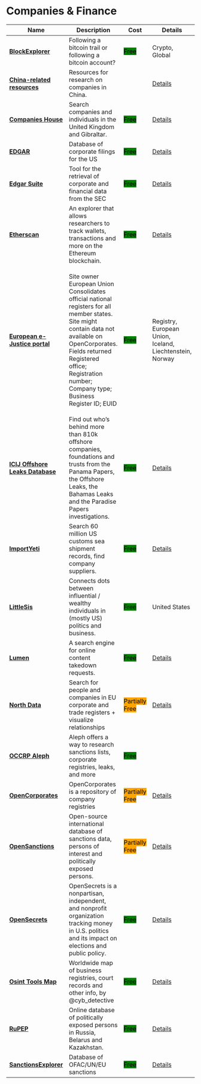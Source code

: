 # Companies & Finance

| Name | Description | Cost | Details |
| --- | --- | --- | --- |
| [**BlockExplorer**](https://blockexplorer.com/) | Following a bitcoin trail or following a bitcoin account? | <mark style="background-color:green;">Free</mark> | Crypto, Global |
| [**China-related resources**](https://bellingcat.gitbook.io/toolkit/more/all-tools/china-related-resources) | Resources for research on companies in China. |  | [Details](../../tools/china-related-resources/README.md) |
| [**Companies House**](http://beta.companieshouse.gov.uk/) | Search companies and individuals in the United Kingdom and Gibraltar. | <mark style="background-color:green;">Free</mark> | [Details](../../tools/companies-house/README.md) |
| [**EDGAR**](https://www.sec.gov/edgar/search/) | Database of corporate filings for the US | <mark style="background-color:green;">Free</mark> | [Details](../../tools/edgar/README.md) |
| [**Edgar Suite**](https://github.com/bellingcat/EDGAR) | Tool for the retrieval of corporate and financial data from the SEC | <mark style="background-color:green;">Free</mark> | [Details](../../tools/edgar-suite/README.md) |
| [**Etherscan**](https://etherscan.io/) | An explorer that allows researchers to track wallets, transactions and more on the Ethereum blockchain. | <mark style="background-color:green;">Free</mark> | [Details](../../tools/etherscan/README.md) |
| [**European e-Justice portal**](https://e-justice.europa.eu/home.do?action=home) | <p>Site owner European Union<br>Consolidates official national registers for all member states.<br>Site might contain data not available on OpenCorporates.<br>Fields returned Registered office; Registration number; Company type; Business Register ID; EUID</p> | <mark style="background-color:green;">Free</mark> | Registry, European Union, Iceland, Liechtenstein, Norway |
| [**ICIJ Offshore Leaks Database**](http://offshoreleaks.icij.org/) | Find out who’s behind more than 810k offshore companies, foundations and trusts from the Panama Papers, the Offshore Leaks, the Bahamas Leaks and the Paradise Papers investigations. | <mark style="background-color:green;">Free</mark> | [Details](../../tools/icij-offshore-leaks-database/README.md) |
| [**ImportYeti**](https://www.importyeti.com/) | Search 60 million US customs sea shipment records, find company suppliers. | <mark style="background-color:green;">Free</mark> | [Details](../../tools/importyeti/README.md) |
| [**LittleSis**](https://littlesis.org/database) | Connects dots between influential / wealthy individuals in (mostly US) politics and business. | <mark style="background-color:green;">Free</mark> | United States |
| [**Lumen**](https://lumendatabase.org/) | A search engine for online content takedown requests. | <mark style="background-color:green;">Free</mark> | [Details](../../tools/lumen/README.md) |
| [**North Data**](https://www.northdata.com/) | Search for people and companies in EU corporate and trade registers + visualize relationships | <mark style="background-color:orange;">Partially Free</mark> | [Details](../../tools/north-data/README.md) |
| [**OCCRP Aleph**](https://aleph.occrp.org/) | Aleph offers a way to research sanctions lists, corporate registries, leaks, and more | <mark style="background-color:green;">Free</mark> |  |
| [**OpenCorporates**](https://opencorporates.com/) | OpenCorporates is a repository of company registries | <mark style="background-color:orange;">Partially Free</mark> | [Details](../../tools/opencorporates/README.md) |
| [**OpenSanctions**](https://www.opensanctions.org/) | Open-source international database of sanctions data, persons of interest and politically exposed persons. | <mark style="background-color:orange;">Partially Free</mark> | [Details](../../tools/opensanctions/README.md) |
| [**OpenSecrets**](https://www.opensecrets.org/) | OpenSecrets is a nonpartisan, independent, and nonprofit organization tracking money in U.S. politics and its impact on elections and public policy. | <mark style="background-color:green;">Free</mark> | [Details](../../tools/opensecrets/README.md) |
| [**Osint Tools Map**](https://cipher387.github.io/osintmap/) | Worldwide map of business registries, court records and other info, by @cyb\_detective | <mark style="background-color:green;">Free</mark> | [Details](../../tools/osint-tools-map/README.md) |
| [**RuPEP**](https://rupep.org/en/) | Online database of politically exposed persons in Russia, Belarus and Kazakhstan. | <mark style="background-color:green;">Free</mark> | [Details](../../tools/rupep/README.md) |
| [**SanctionsExplorer**](https://sanctionsexplorer.org/) | Database of OFAC/UN/EU sanctions | <mark style="background-color:green;">Free</mark> | [Details](../../tools/sanctionsexplorer/README.md) |